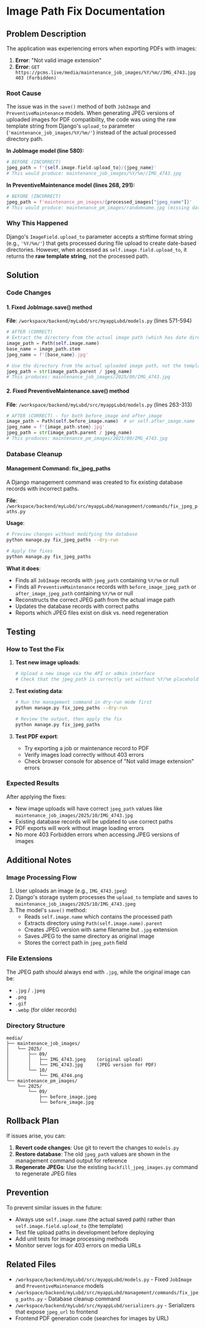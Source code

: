 # Image Path Fix Documentation

## Problem Description

The application was experiencing errors when exporting PDFs with images:

1. **Error**: "Not valid image extension"
2. **Error**: `GET https://pcms.live/media/maintenance_job_images/%Y/%m//IMG_4743.jpg 403 (Forbidden)`

### Root Cause

The issue was in the `save()` method of both `JobImage` and `PreventiveMaintenance` models. When generating JPEG versions of uploaded images for PDF compatibility, the code was using the raw template string from Django's `upload_to` parameter (`'maintenance_job_images/%Y/%m/'`) instead of the actual processed directory path.

**In JobImage model (line 580):**
```python
# BEFORE (INCORRECT)
jpeg_path = f'{self.image.field.upload_to}/{jpeg_name}'
# This would produce: maintenance_job_images/%Y/%m//IMG_4743.jpg
```

**In PreventiveMaintenance model (lines 268, 291):**
```python
# BEFORE (INCORRECT)
jpeg_path = f'maintenance_pm_images/{processed_images["jpeg_name"]}'
# This would produce: maintenance_pm_images/randomname.jpg (missing date directories)
```

### Why This Happened

Django's `ImageField.upload_to` parameter accepts a strftime format string (e.g., `'%Y/%m/'`) that gets processed during file upload to create date-based directories. However, when accessed as `self.image.field.upload_to`, it returns the **raw template string**, not the processed path.

## Solution

### Code Changes

#### 1. Fixed JobImage.save() method
**File**: `/workspace/backend/myLubd/src/myappLubd/models.py` (lines 571-594)

```python
# AFTER (CORRECT)
# Extract the directory from the actual image path (which has date directories)
image_path = Path(self.image.name)
base_name = image_path.stem
jpeg_name = f'{base_name}.jpg'

# Use the directory from the actual uploaded image path, not the template
jpeg_path = str(image_path.parent / jpeg_name)
# This produces: maintenance_job_images/2025/09/IMG_4743.jpg
```

#### 2. Fixed PreventiveMaintenance.save() method
**File**: `/workspace/backend/myLubd/src/myappLubd/models.py` (lines 263-313)

```python
# AFTER (CORRECT) - for both before_image and after_image
image_path = Path(self.before_image.name)  # or self.after_image.name
jpeg_name = f'{image_path.stem}.jpg'
jpeg_path = str(image_path.parent / jpeg_name)
# This produces: maintenance_pm_images/2025/09/IMG_4743.jpg
```

### Database Cleanup

#### Management Command: fix_jpeg_paths

A Django management command was created to fix existing database records with incorrect paths.

**File**: `/workspace/backend/myLubd/src/myappLubd/management/commands/fix_jpeg_paths.py`

**Usage**:

```bash
# Preview changes without modifying the database
python manage.py fix_jpeg_paths --dry-run

# Apply the fixes
python manage.py fix_jpeg_paths
```

**What it does**:
- Finds all `JobImage` records with `jpeg_path` containing `%Y/%m` or null
- Finds all `PreventiveMaintenance` records with `before_image_jpeg_path` or `after_image_jpeg_path` containing `%Y/%m` or null
- Reconstructs the correct JPEG path from the actual image path
- Updates the database records with correct paths
- Reports which JPEG files exist on disk vs. need regeneration

## Testing

### How to Test the Fix

1. **Test new image uploads**:
   ```bash
   # Upload a new image via the API or admin interface
   # Check that the jpeg_path is correctly set without %Y/%m placeholders
   ```

2. **Test existing data**:
   ```bash
   # Run the management command in dry-run mode first
   python manage.py fix_jpeg_paths --dry-run
   
   # Review the output, then apply the fix
   python manage.py fix_jpeg_paths
   ```

3. **Test PDF export**:
   - Try exporting a job or maintenance record to PDF
   - Verify images load correctly without 403 errors
   - Check browser console for absence of "Not valid image extension" errors

### Expected Results

After applying the fixes:
- New image uploads will have correct `jpeg_path` values like `maintenance_job_images/2025/10/IMG_4743.jpg`
- Existing database records will be updated to use correct paths
- PDF exports will work without image loading errors
- No more 403 Forbidden errors when accessing JPEG versions of images

## Additional Notes

### Image Processing Flow

1. User uploads an image (e.g., `IMG_4743.jpeg`)
2. Django's storage system processes the `upload_to` template and saves to `maintenance_job_images/2025/10/IMG_4743.jpeg`
3. The model's `save()` method:
   - Reads `self.image.name` which contains the processed path
   - Extracts directory using `Path(self.image.name).parent`
   - Creates JPEG version with same filename but `.jpg` extension
   - Saves JPEG to the same directory as original image
   - Stores the correct path in `jpeg_path` field

### File Extensions

The JPEG path should always end with `.jpg`, while the original image can be:
- `.jpg` / `.jpeg`
- `.png`
- `.gif`
- `.webp` (for older records)

### Directory Structure

```
media/
├── maintenance_job_images/
│   └── 2025/
│       ├── 09/
│       │   ├── IMG_4743.jpeg    (original upload)
│       │   └── IMG_4743.jpg     (JPEG version for PDF)
│       └── 10/
│           └── IMG_4744.png
└── maintenance_pm_images/
    └── 2025/
        └── 09/
            ├── before_image.jpeg
            └── before_image.jpg
```

## Rollback Plan

If issues arise, you can:

1. **Revert code changes**: Use git to revert the changes to `models.py`
2. **Restore database**: The old `jpeg_path` values are shown in the management command output for reference
3. **Regenerate JPEGs**: Use the existing `backfill_jpeg_images.py` command to regenerate JPEG files

## Prevention

To prevent similar issues in the future:
- Always use `self.image.name` (the actual saved path) rather than `self.image.field.upload_to` (the template)
- Test file upload paths in development before deploying
- Add unit tests for image processing methods
- Monitor server logs for 403 errors on media URLs

## Related Files

- `/workspace/backend/myLubd/src/myappLubd/models.py` - Fixed `JobImage` and `PreventiveMaintenance` models
- `/workspace/backend/myLubd/src/myappLubd/management/commands/fix_jpeg_paths.py` - Database cleanup command
- `/workspace/backend/myLubd/src/myappLubd/serializers.py` - Serializers that expose `jpeg_url` to frontend
- Frontend PDF generation code (searches for images by URL)
